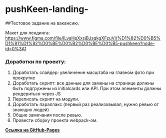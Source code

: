 # pushKeen-landing-

##Тестовое задание на вакансию.

Макет для лендинга:
https://www.figma.com/file/ILvaHpXxsjBJsqkgXFzuVi/%D1%82%D0%B5%D1%81%D1%82%D0%BE%D0%B2%D0%BE%D0%B5-pushkeen?node-id=0%3A1

### Доработки по проекту:

1. Доработать слайдер: увеличение масштаба на главном фото при прокрутке
2. Доработать скрипт: все данные для замены на странице должны быть подгружены из initialcards или API.
   При этом элементы должны рендериться через JS
3. Переписать скрипт на модули.
4. Доработать параллакс (первый раз реализовывал, нужно ревью от знающих людей)
5. Общие замечания после ревью.
6. Провести сборку проекта webpack-ом.

**[Ссылка на GitHub-Pages](https://michael2m-dot.github.io/pushKeen-landing-/)**
